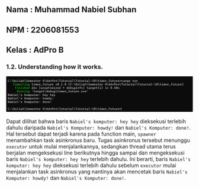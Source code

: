 ## Nama   : Muhammad Nabiel Subhan
## NPM    : 2206081553
## Kelas  : AdPro B

### 1.2. Understanding how it works.

<p align="center">
  <img src="images\hey.png" />
</p>

Dapat dilihat bahwa baris `Nabiel's komputer: hey hey` dieksekusi terlebih dahulu daripada `Nabiel's Komputer: howdy!` dan `Nabiel's Komputer: done!`. Hal tersebut dapat terjadi karena pada function main, `spawner` menambahkan task asinkronus baru. Tugas asinkronus tersebut menunggu `executor` untuk mulai menjalankannya, sedangkan thread utama terus berjalan mengeksekusi line berikutnya hingga sampai dan mengeksekusi baris `Nabiel's komputer: hey hey` terlebih dahulu. Ini berarti, baris `Nabiel's komputer: hey hey` dieksekusi terlebih dahulu sebelum `executor` mulai menjalankan task asinkronus yang nantinya akan mencetak baris `Nabiel's Komputer: howdy!` dan `Nabiel's Komputer: done!`.